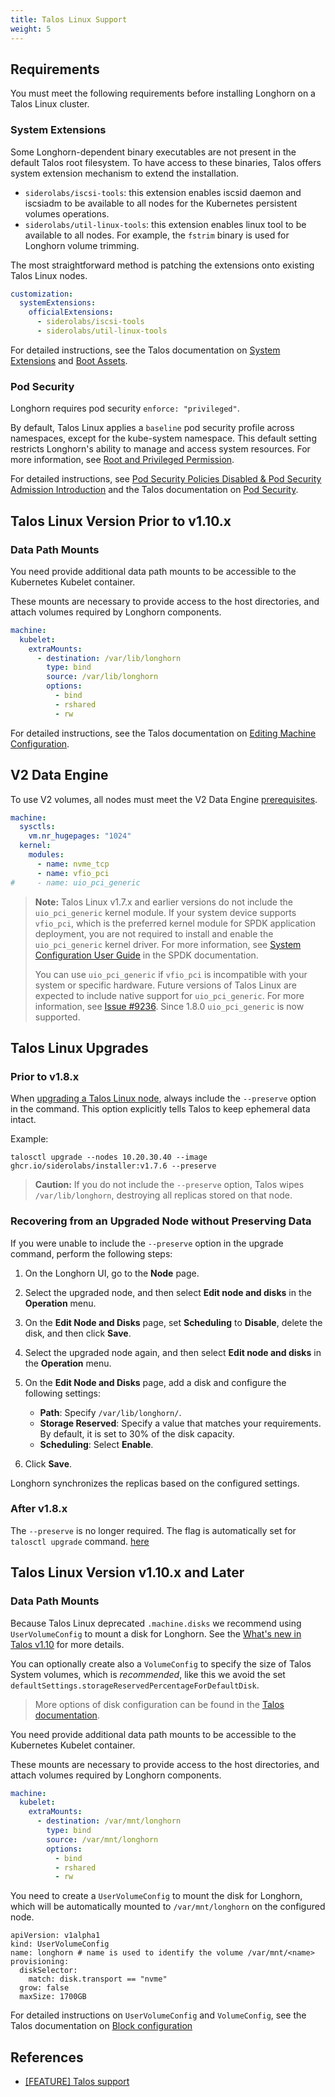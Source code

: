 ```yaml
---
title: Talos Linux Support
weight: 5
---
```


## Requirements

You must meet the following requirements before installing Longhorn on a Talos Linux cluster.

### System Extensions

Some Longhorn-dependent binary executables are not present in the default Talos root filesystem. To have access to these binaries, Talos offers system extension mechanism to extend the installation.

- `siderolabs/iscsi-tools`: this extension enables iscsid daemon and iscsiadm to be available to all nodes for the Kubernetes persistent volumes operations.
- `siderolabs/util-linux-tools`: this extension enables linux tool to be available to all nodes. For example, the `fstrim` binary is used for Longhorn volume trimming.

The most straightforward method is patching the extensions onto existing Talos Linux nodes.

```yaml
customization:
  systemExtensions:
    officialExtensions:
      - siderolabs/iscsi-tools
      - siderolabs/util-linux-tools
```

For detailed instructions, see the Talos documentation on [System Extensions](https://www.talos.dev/v1.6/talos-guides/configuration/system-extensions/) and [Boot Assets](https://www.talos.dev/v1.6/talos-guides/install/boot-assets/).

### Pod Security

Longhorn requires pod security `enforce: "privileged"`.

By default, Talos Linux applies a `baseline` pod security profile across namespaces, except for the kube-system namespace. This default setting restricts Longhorn's ability to manage and access system resources. For more information, see [Root and Privileged Permission](../../../deploy/install/#root-and-privileged-permission).

For detailed instructions, see [Pod Security Policies Disabled & Pod Security Admission Introduction](../../../../1.7.0/important-notes/#pod-security-policies-disabled--pod-security-admission-introduction) and the Talos documentation on [Pod Security](https://www.talos.dev/v1.6/kubernetes-guides/configuration/pod-security/).

## Talos Linux Version Prior to v1.10.x

### Data Path Mounts

You need provide additional data path mounts to be accessible to the Kubernetes Kubelet container.

These mounts are necessary to provide access to the host directories, and attach volumes required by Longhorn components.

```yaml
machine:
  kubelet:
    extraMounts:
      - destination: /var/lib/longhorn
        type: bind
        source: /var/lib/longhorn
        options:
          - bind
          - rshared
          - rw
```

For detailed instructions, see the Talos documentation on [Editing Machine Configuration](https://www.talos.dev/v1.6/talos-guides/configuration/editing-machine-configuration/).

## V2 Data Engine

To use V2 volumes, all nodes must meet the V2 Data Engine [prerequisites](../../../v2-data-engine/prerequisites#prerequisites).

```yaml
machine:
  sysctls:
    vm.nr_hugepages: "1024"
  kernel:
    modules:
      - name: nvme_tcp
      - name: vfio_pci
#     - name: uio_pci_generic
```

> **Note:**
> Talos Linux v1.7.x and earlier versions do not include the `uio_pci_generic` kernel module. If your system device supports `vfio_pci`, which is the preferred kernel module for SPDK application deployment, you are not required to install and enable the `uio_pci_generic` kernel driver. For more information, see [System Configuration User Guide](https://spdk.io/doc/system_configuration.html) in the SPDK documentation.
>
> You can use `uio_pci_generic` if `vfio_pci` is incompatible with your system or specific hardware. Future versions of Talos Linux are expected to include native support for `uio_pci_generic`. For more information, see [Issue #9236](https://github.com/siderolabs/talos/issues/9236).
> Since 1.8.0 `uio_pci_generic` is now supported.

## Talos Linux Upgrades

### Prior to v1.8.x

When [upgrading a Talos Linux node](https://www.talos.dev/v1.7/talos-guides/upgrading-talos/#talosctl-upgrade), always include the `--preserve` option in the command. This option explicitly tells Talos to keep ephemeral data intact.

Example:

```
talosctl upgrade --nodes 10.20.30.40 --image ghcr.io/siderolabs/installer:v1.7.6 --preserve
```

> **Caution:**
> If you do not include the `--preserve` option, Talos wipes `/var/lib/longhorn`, destroying all replicas stored on that node.

### Recovering from an Upgraded Node without Preserving Data

If you were unable to include the `--preserve` option in the upgrade command, perform the following steps:

1. On the Longhorn UI, go to the **Node** page.

1. Select the upgraded node, and then select **Edit node and disks** in the **Operation** menu.

1. On the **Edit Node and Disks** page, set **Scheduling** to **Disable**, delete the disk, and then click **Save**.

1. Select the upgraded node again, and then select **Edit node and disks** in the **Operation** menu.

1. On the **Edit Node and Disks** page, add a disk and configure the following settings:

   - **Path**: Specify `/var/lib/longhorn/`.
   - **Storage Reserved**: Specify a value that matches your requirements. By default, it is set to 30% of the disk capacity.
   - **Scheduling**: Select **Enable**.

1. Click **Save**.

Longhorn synchronizes the replicas based on the configured settings.

### After v1.8.x

The `--preserve` is no longer required. The flag is automatically set for `talosctl upgrade` command. [here](https://www.talos.dev/v1.8/introduction/what-is-new/#upgrades)

## Talos Linux Version v1.10.x and Later

### Data Path Mounts

Because Talos Linux deprecated `.machine.disks` we recommend using `UserVolumeConfig` to mount a disk for Longhorn. See the [What's new in Talos v1.10](https://www.talos.dev/v1.10/introduction/what-is-new/#user-volumes) for more details.

You can optionally create also a `VolumeConfig` to specify the size of Talos System volumes, which is _recommended_, like this we avoid the set `defaultSettings.storageReservedPercentageForDefaultDisk`.

> More options of disk configuration can be found in the [Talos documentation](https://www.talos.dev/v1.10/talos-guides/configuration/disk-management/#disk-layout).

You need provide additional data path mounts to be accessible to the Kubernetes Kubelet container.

These mounts are necessary to provide access to the host directories, and attach volumes required by Longhorn components.

```yaml
machine:
  kubelet:
    extraMounts:
      - destination: /var/mnt/longhorn
        type: bind
        source: /var/mnt/longhorn
        options:
          - bind
          - rshared
          - rw
```

You need to create a `UserVolumeConfig` to mount the disk for Longhorn, which will be automatically mounted to `/var/mnt/longhorn` on the configured node.

```
apiVersion: v1alpha1
kind: UserVolumeConfig
name: longhorn # name is used to identify the volume /var/mnt/<name>
provisioning:
  diskSelector:
    match: disk.transport == "nvme"
  grow: false
  maxSize: 1700GB
```

For detailed instructions on `UserVolumeConfig` and `VolumeConfig`, see the Talos documentation on [Block configuration](https://www.talos.dev/v1.10/reference/configuration/block/)

## References

- [[FEATURE] Talos support](https://github.com/longhorn/longhorn/issues/3161)
